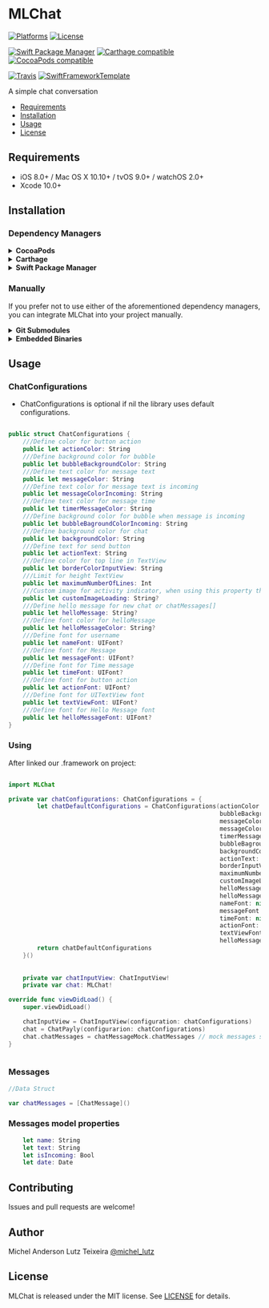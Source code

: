 # MLChat

[![Platforms](https://img.shields.io/cocoapods/p/MLChat.svg)](https://cocoapods.org/pods/MLChat)
[![License](https://img.shields.io/cocoapods/l/MLChat.svg)](https://raw.githubusercontent.com/micheltlutz/MLChat/master/LICENSE)

[![Swift Package Manager](https://img.shields.io/badge/Swift%20Package%20Manager-compatible-brightgreen.svg)](https://github.com/apple/swift-package-manager)
[![Carthage compatible](https://img.shields.io/badge/Carthage-compatible-4BC51D.svg?style=flat)](https://github.com/Carthage/Carthage)
[![CocoaPods compatible](https://img.shields.io/cocoapods/v/MLChat.svg)](https://cocoapods.org/pods/MLChat)

[![Travis](https://img.shields.io/travis/micheltlutz/MLChat/master.svg)](https://travis-ci.org/micheltlutz/MLChat/branches)
[![SwiftFrameworkTemplate](https://img.shields.io/badge/SwiftFramework-Template-red.svg)](http://github.com/RahulKatariya/SwiftFrameworkTemplate)

A simple chat conversation

- [Requirements](#requirements)
- [Installation](#installation)
- [Usage](#usage)
- [License](#license)

## Requirements

- iOS 8.0+ / Mac OS X 10.10+ / tvOS 9.0+ / watchOS 2.0+
- Xcode 10.0+

## Installation

### Dependency Managers
<details>
  <summary><strong>CocoaPods</strong></summary>

[CocoaPods](http://cocoapods.org) is a dependency manager for Cocoa projects. You can install it with the following command:

```bash
$ gem install cocoapods
```

To integrate MLChat into your Xcode project using CocoaPods, specify it in your `Podfile`:

```ruby
source 'https://github.com/CocoaPods/Specs.git'
platform :ios, '11.0'
use_frameworks!

pod 'MLChat', '~> 1.0.2'
```

Then, run the following command:

```bash
$ pod install
```

</details>

<details>
  <summary><strong>Carthage</strong></summary>

[Carthage](https://github.com/Carthage/Carthage) is a decentralized dependency manager that automates the process of adding frameworks to your Cocoa application.

You can install Carthage with [Homebrew](http://brew.sh/) using the following command:

```bash
$ brew update
$ brew install carthage
```

To integrate MLChat into your Xcode project using Carthage, specify it in your `Cartfile`:

```ogdl
github "micheltlutz/MLChat" ~> 1.0.2
```

</details>

<details>
  <summary><strong>Swift Package Manager</strong></summary>

To use MLChat as a [Swift Package Manager](https://swift.org/package-manager/) package just add the following in your Package.swift file.

``` swift
// swift-tools-version:4.2

import PackageDescription

let package = Package(
    name: "HelloMLChat",
    dependencies: [
        .package(url: "https://github.com/micheltlutz/MLChat.git", .upToNextMajor(from: "1.0.2"))
    ],
    targets: [
        .target(name: "HelloMLChat", dependencies: ["MLChat"])
    ]
)
```
</details>

### Manually

If you prefer not to use either of the aforementioned dependency managers, you can integrate MLChat into your project manually.

<details>
  <summary><strong>Git Submodules</strong></summary><p>

- Open up Terminal, `cd` into your top-level project directory, and run the following command "if" your project is not initialized as a git repository:

```bash
$ git init
```

- Add MLChat as a git [submodule](http://git-scm.com/docs/git-submodule) by running the following command:

```bash
$ git submodule add https://github.com/micheltlutz/MLChat.git
$ git submodule update --init --recursive
```

- Open the new `MLChat` folder, and drag the `MLChat.xcodeproj` into the Project Navigator of your application's Xcode project.

    > It should appear nested underneath your application's blue project icon. Whether it is above or below all the other Xcode groups does not matter.

- Select the `MLChat.xcodeproj` in the Project Navigator and verify the deployment target matches that of your application target.
- Next, select your application project in the Project Navigator (blue project icon) to navigate to the target configuration window and select the application target under the "Targets" heading in the sidebar.
- In the tab bar at the top of that window, open the "General" panel.
- Click on the `+` button under the "Embedded Binaries" section.
- You will see two different `MLChat.xcodeproj` folders each with two different versions of the `MLChat.framework` nested inside a `Products` folder.

    > It does not matter which `Products` folder you choose from.

- Select the `MLChat.framework`.

- And that's it!

> The `MLChat.framework` is automagically added as a target dependency, linked framework and embedded framework in a copy files build phase which is all you need to build on the simulator and a device.

</p></details>

<details>
  <summary><strong>Embedded Binaries</strong></summary><p>

- Download the latest release from https://github.com/micheltlutz/MLChat/releases
- Next, select your application project in the Project Navigator (blue project icon) to navigate to the target configuration window and select the application target under the "Targets" heading in the sidebar.
- In the tab bar at the top of that window, open the "General" panel.
- Click on the `+` button under the "Embedded Binaries" section.
- Add the downloaded `MLChat.framework`.
- And that's it!

</p></details>


## Usage

### ChatConfigurations

* ChatConfigurations is optional if nil the library uses default configurations.

```swift

public struct ChatConfigurations {
    ///Define color for button action
    public let actionColor: String
    ///Define background color for bubble
    public let bubbleBackgroundColor: String
    ///Define text color for message text
    public let messageColor: String
    ///Define text color for message text is incoming
    public let messageColorIncoming: String
    ///Define text color for message time
    public let timerMessageColor: String
    ///Define background color for bubble when message is incoming
    public let bubbleBagroundColorIncoming: String
    ///Define background color for chat
    public let backgroundColor: String
    ///Define text for send button
    public let actionText: String
    ///Define color for top line in TextView
    public let borderColorInputView: String
    ///Limit for height TextView
    public let maximumNumberOfLines: Int
    ///Custom image for activity indicator, when using this property the component UIRefreshControl shift de default activity indicator
    public let customImageLoading: String?
    ///Define hello message for new chat or chatMessages[]
    public let helloMessage: String?
    ///Define font color for helloMessage
    public let helloMessageColor: String?
    ///Define font for username
    public let nameFont: UIFont?
    ///Define font for Message
    public let messageFont: UIFont?
    ///Define font for Time message
    public let timeFont: UIFont?
    ///Define font for button action
    public let actionFont: UIFont?
    ///Define font for UITextView font
    public let textViewFont: UIFont?
    ///Define font for Hello Message font
    public let helloMessageFont: UIFont?
}
```

### Using

After linked our .framework on project:

```swift

import MLChat

private var chatConfigurations: ChatConfigurations = {
        let chatDefaultConfigurations = ChatConfigurations(actionColor: "FF4B69",
                                                           bubbleBackgroundColor: "D3D3D3",
                                                           messageColor: "000000",
                                                           messageColorIncoming: "FFFFFF",
                                                           timerMessageColor: "B3B3B2",
                                                           bubbleBagroundColorIncoming: "000000",
                                                           backgroundColor: "FFFFFF",
                                                           actionText: "Enviar",
                                                           borderInputView: "9D9D9D",
                                                           maximumNumberOfLines: 6,
                                                           customImageLoading: nil,
                                                           helloMessage: "Hello buddy! Can I help you?",
                                                           helloMessageColor: "FF4B69",
                                                           nameFont: nil,
                                                           messageFont: nil,
                                                           timeFont: nil,
                                                           actionFont: nil,
                                                           textViewFont: nil,
                                                           helloMessageFont: nil)
        return chatDefaultConfigurations
    }()
    
    
    private var chatInputView: ChatInputView!
    private var chat: MLChat!

override func viewDidLoad() {
    super.viewDidLoad()

    chatInputView = ChatInputView(configuration: chatConfigurations)
    chat = ChatPayly(configurarion: chatConfigurations)
    chat.chatMessages = chatMessageMock.chatMessages // mock messages see Demo Project
}
    
```

### Messages

```swift 
//Data Struct

var chatMessages = [ChatMessage]()

```

### Messages model properties

```swift 
	let name: String
	let text: String
	let isIncoming: Bool
	let date: Date 
```


## Contributing

Issues and pull requests are welcome!

## Author

Michel Anderson Lutz Teixeira [@michel_lutz](https://twitter.com/michel_lutz)

## License

MLChat is released under the MIT license. See [LICENSE](https://github.com/micheltlutz/MLChat/blob/master/LICENSE) for details.
